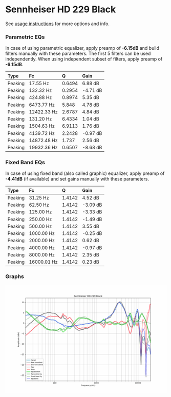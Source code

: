 # Sennheiser HD 229 Black
See [usage instructions](https://github.com/jaakkopasanen/AutoEq#usage) for more options and info.

### Parametric EQs
In case of using parametric equalizer, apply preamp of **-6.15dB** and build filters manually
with these parameters. The first 5 filters can be used independently.
When using independent subset of filters, apply preamp of **-6.15dB**.

| Type    | Fc          |      Q | Gain     |
|:--------|:------------|:-------|:---------|
| Peaking | 17.55 Hz    | 0.6494 | 6.88 dB  |
| Peaking | 132.32 Hz   | 0.2954 | -4.71 dB |
| Peaking | 424.88 Hz   | 0.8974 | 5.35 dB  |
| Peaking | 6473.77 Hz  | 5.848  | 4.78 dB  |
| Peaking | 12422.33 Hz | 2.6787 | 4.84 dB  |
| Peaking | 131.20 Hz   | 6.4334 | 1.04 dB  |
| Peaking | 1504.63 Hz  | 6.9113 | 1.76 dB  |
| Peaking | 4139.72 Hz  | 2.2428 | -0.97 dB |
| Peaking | 14872.48 Hz | 1.737  | 2.56 dB  |
| Peaking | 19932.36 Hz | 0.6507 | -8.68 dB |

### Fixed Band EQs
In case of using fixed band (also called graphic) equalizer, apply preamp of **-4.41dB**
(if available) and set gains manually with these parameters.

| Type    | Fc          |      Q | Gain     |
|:--------|:------------|:-------|:---------|
| Peaking | 31.25 Hz    | 1.4142 | 4.52 dB  |
| Peaking | 62.50 Hz    | 1.4142 | -3.09 dB |
| Peaking | 125.00 Hz   | 1.4142 | -3.33 dB |
| Peaking | 250.00 Hz   | 1.4142 | -1.49 dB |
| Peaking | 500.00 Hz   | 1.4142 | 3.55 dB  |
| Peaking | 1000.00 Hz  | 1.4142 | -0.25 dB |
| Peaking | 2000.00 Hz  | 1.4142 | 0.62 dB  |
| Peaking | 4000.00 Hz  | 1.4142 | -0.97 dB |
| Peaking | 8000.00 Hz  | 1.4142 | 2.35 dB  |
| Peaking | 16000.01 Hz | 1.4142 | 0.23 dB  |

### Graphs
![](./Sennheiser%20HD%20229%20Black.png)